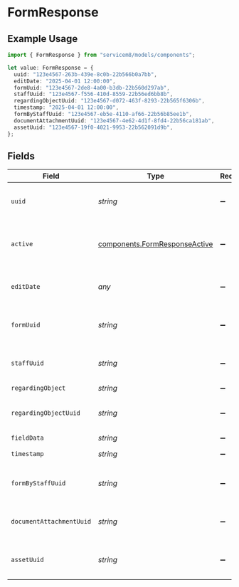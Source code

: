 # FormResponse

## Example Usage

```typescript
import { FormResponse } from "servicem8/models/components";

let value: FormResponse = {
  uuid: "123e4567-263b-439e-8c0b-22b566b0a7bb",
  editDate: "2025-04-01 12:00:00",
  formUuid: "123e4567-2de8-4a00-b3db-22b560d297ab",
  staffUuid: "123e4567-f556-410d-8559-22b56ed6bb8b",
  regardingObjectUuid: "123e4567-d072-463f-8293-22b565f6306b",
  timestamp: "2025-04-01 12:00:00",
  formByStaffUuid: "123e4567-eb5e-4110-af66-22b56b85ee1b",
  documentAttachmentUuid: "123e4567-4e62-4d1f-8fd4-22b56ca181ab",
  assetUuid: "123e4567-19f0-4021-9953-22b562091d9b",
};
```

## Fields

| Field                                                                          | Type                                                                           | Required                                                                       | Description                                                                    | Example                                                                        |
| ------------------------------------------------------------------------------ | ------------------------------------------------------------------------------ | ------------------------------------------------------------------------------ | ------------------------------------------------------------------------------ | ------------------------------------------------------------------------------ |
| `uuid`                                                                         | *string*                                                                       | :heavy_minus_sign:                                                             | Unique identifier for this record                                              | 123e4567-263b-439e-8c0b-22b566b0a7bb                                           |
| `active`                                                                       | [components.FormResponseActive](../../models/components/formresponseactive.md) | :heavy_minus_sign:                                                             | Record active/deleted flag.  Valid values are [0,1]                            |                                                                                |
| `editDate`                                                                     | *any*                                                                          | :heavy_minus_sign:                                                             | Timestamp at which record was last modified                                    | 2025-04-01 12:00:00                                                            |
| `formUuid`                                                                     | *string*                                                                       | :heavy_minus_sign:                                                             | N/A                                                                            | 123e4567-2de8-4a00-b3db-22b560d297ab                                           |
| `staffUuid`                                                                    | *string*                                                                       | :heavy_minus_sign:                                                             | N/A                                                                            | 123e4567-f556-410d-8559-22b56ed6bb8b                                           |
| `regardingObject`                                                              | *string*                                                                       | :heavy_minus_sign:                                                             | N/A                                                                            |                                                                                |
| `regardingObjectUuid`                                                          | *string*                                                                       | :heavy_minus_sign:                                                             | N/A                                                                            | 123e4567-d072-463f-8293-22b565f6306b                                           |
| `fieldData`                                                                    | *string*                                                                       | :heavy_minus_sign:                                                             | N/A                                                                            |                                                                                |
| `timestamp`                                                                    | *string*                                                                       | :heavy_minus_sign:                                                             | N/A                                                                            | 2025-04-01 12:00:00                                                            |
| `formByStaffUuid`                                                              | *string*                                                                       | :heavy_minus_sign:                                                             | N/A                                                                            | 123e4567-eb5e-4110-af66-22b56b85ee1b                                           |
| `documentAttachmentUuid`                                                       | *string*                                                                       | :heavy_minus_sign:                                                             | N/A                                                                            | 123e4567-4e62-4d1f-8fd4-22b56ca181ab                                           |
| `assetUuid`                                                                    | *string*                                                                       | :heavy_minus_sign:                                                             | N/A                                                                            | 123e4567-19f0-4021-9953-22b562091d9b                                           |